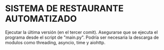 # SISTEMA DE RESTAURANTE AUTOMATIZADO

Ejecutar la última versión (en el tercer comit). Asegurarse que se ejecuta el programa desde el script de "main.py". Podría ser necesaria la descarga de modulos como threading, asyncio, time y aiohttp.
